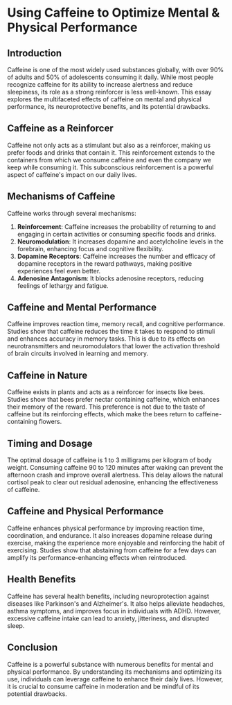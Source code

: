 # Using Caffeine to Optimize Mental & Physical Performance

## Introduction

Caffeine is one of the most widely used substances globally, with over 90% of adults and 50% of adolescents consuming it daily. While most people recognize caffeine for its ability to increase alertness and reduce sleepiness, its role as a strong reinforcer is less well-known. This essay explores the multifaceted effects of caffeine on mental and physical performance, its neuroprotective benefits, and its potential drawbacks.

## Caffeine as a Reinforcer

Caffeine not only acts as a stimulant but also as a reinforcer, making us prefer foods and drinks that contain it. This reinforcement extends to the containers from which we consume caffeine and even the company we keep while consuming it. This subconscious reinforcement is a powerful aspect of caffeine's impact on our daily lives.

## Mechanisms of Caffeine

Caffeine works through several mechanisms:

1. **Reinforcement**: Caffeine increases the probability of returning to and engaging in certain activities or consuming specific foods and drinks.
2. **Neuromodulation**: It increases dopamine and acetylcholine levels in the forebrain, enhancing focus and cognitive flexibility.
3. **Dopamine Receptors**: Caffeine increases the number and efficacy of dopamine receptors in the reward pathways, making positive experiences feel even better.
4. **Adenosine Antagonism**: It blocks adenosine receptors, reducing feelings of lethargy and fatigue.

## Caffeine and Mental Performance

Caffeine improves reaction time, memory recall, and cognitive performance. Studies show that caffeine reduces the time it takes to respond to stimuli and enhances accuracy in memory tasks. This is due to its effects on neurotransmitters and neuromodulators that lower the activation threshold of brain circuits involved in learning and memory.

## Caffeine in Nature

Caffeine exists in plants and acts as a reinforcer for insects like bees. Studies show that bees prefer nectar containing caffeine, which enhances their memory of the reward. This preference is not due to the taste of caffeine but its reinforcing effects, which make the bees return to caffeine-containing flowers.

## Timing and Dosage

The optimal dosage of caffeine is 1 to 3 milligrams per kilogram of body weight. Consuming caffeine 90 to 120 minutes after waking can prevent the afternoon crash and improve overall alertness. This delay allows the natural cortisol peak to clear out residual adenosine, enhancing the effectiveness of caffeine.

## Caffeine and Physical Performance

Caffeine enhances physical performance by improving reaction time, coordination, and endurance. It also increases dopamine release during exercise, making the experience more enjoyable and reinforcing the habit of exercising. Studies show that abstaining from caffeine for a few days can amplify its performance-enhancing effects when reintroduced.

## Health Benefits

Caffeine has several health benefits, including neuroprotection against diseases like Parkinson's and Alzheimer's. It also helps alleviate headaches, asthma symptoms, and improves focus in individuals with ADHD. However, excessive caffeine intake can lead to anxiety, jitteriness, and disrupted sleep.

## Conclusion

Caffeine is a powerful substance with numerous benefits for mental and physical performance. By understanding its mechanisms and optimizing its use, individuals can leverage caffeine to enhance their daily lives. However, it is crucial to consume caffeine in moderation and be mindful of its potential drawbacks.